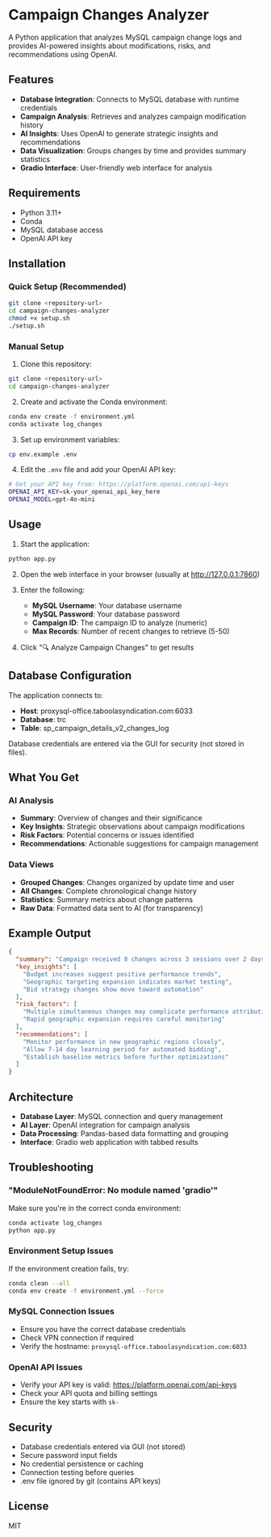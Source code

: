 # Campaign Changes Analyzer

A Python application that analyzes MySQL campaign change logs and provides AI-powered insights about modifications, risks, and recommendations using OpenAI.

## Features

- **Database Integration**: Connects to MySQL database with runtime credentials
- **Campaign Analysis**: Retrieves and analyzes campaign modification history
- **AI Insights**: Uses OpenAI to generate strategic insights and recommendations
- **Data Visualization**: Groups changes by time and provides summary statistics
- **Gradio Interface**: User-friendly web interface for analysis

## Requirements

- Python 3.11+
- Conda
- MySQL database access
- OpenAI API key

## Installation

### Quick Setup (Recommended)
```bash
git clone <repository-url>
cd campaign-changes-analyzer
chmod +x setup.sh
./setup.sh
```

### Manual Setup
1. Clone this repository:
```bash
git clone <repository-url>
cd campaign-changes-analyzer
```

2. Create and activate the Conda environment:
```bash
conda env create -f environment.yml
conda activate log_changes
```

3. Set up environment variables:
```bash
cp env.example .env
```

4. Edit the `.env` file and add your OpenAI API key:
```bash
# Get your API key from: https://platform.openai.com/api-keys
OPENAI_API_KEY=sk-your_openai_api_key_here
OPENAI_MODEL=gpt-4o-mini
```

## Usage

1. Start the application:
```bash
python app.py
```

2. Open the web interface in your browser (usually at http://127.0.0.1:7860)

3. Enter the following:
   - **MySQL Username**: Your database username
   - **MySQL Password**: Your database password  
   - **Campaign ID**: The campaign ID to analyze (numeric)
   - **Max Records**: Number of recent changes to retrieve (5-50)

4. Click "🔍 Analyze Campaign Changes" to get results

## Database Configuration

The application connects to:
- **Host**: proxysql-office.taboolasyndication.com:6033
- **Database**: trc
- **Table**: sp_campaign_details_v2_changes_log

Database credentials are entered via the GUI for security (not stored in files).

## What You Get

### AI Analysis
- **Summary**: Overview of changes and their significance
- **Key Insights**: Strategic observations about campaign modifications
- **Risk Factors**: Potential concerns or issues identified
- **Recommendations**: Actionable suggestions for campaign management

### Data Views
- **Grouped Changes**: Changes organized by update time and user
- **All Changes**: Complete chronological change history
- **Statistics**: Summary metrics about change patterns
- **Raw Data**: Formatted data sent to AI (for transparency)

## Example Output

```json
{
  "summary": "Campaign received 8 changes across 3 sessions over 2 days, focusing on budget optimization and targeting refinements.",
  "key_insights": [
    "Budget increases suggest positive performance trends",
    "Geographic targeting expansion indicates market testing",
    "Bid strategy changes show move toward automation"
  ],
  "risk_factors": [
    "Multiple simultaneous changes may complicate performance attribution",
    "Rapid geographic expansion requires careful monitoring"
  ],
  "recommendations": [
    "Monitor performance in new geographic regions closely",
    "Allow 7-14 day learning period for automated bidding",
    "Establish baseline metrics before further optimizations"
  ]
}
```

## Architecture

- **Database Layer**: MySQL connection and query management
- **AI Layer**: OpenAI integration for campaign analysis
- **Data Processing**: Pandas-based data formatting and grouping
- **Interface**: Gradio web application with tabbed results

## Troubleshooting

### "ModuleNotFoundError: No module named 'gradio'"
Make sure you're in the correct conda environment:
```bash
conda activate log_changes
python app.py
```

### Environment Setup Issues
If the environment creation fails, try:
```bash
conda clean --all
conda env create -f environment.yml --force
```

### MySQL Connection Issues
- Ensure you have the correct database credentials
- Check VPN connection if required
- Verify the hostname: `proxysql-office.taboolasyndication.com:6033`

### OpenAI API Issues
- Verify your API key is valid: https://platform.openai.com/api-keys
- Check your API quota and billing settings
- Ensure the key starts with `sk-`

## Security

- Database credentials entered via GUI (not stored)
- Secure password input fields
- No credential persistence or caching
- Connection testing before queries
- .env file ignored by git (contains API keys)

## License

MIT 